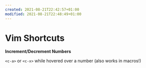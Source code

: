```yaml
---
created: 2021-08-21T22:42:57+01:00
modified: 2021-08-21T22:48:49+01:00
---
```


# Vim Shortcuts

**Increment/Decrement Numbers**

`<c-a>` or `<c-x>` while hovered over a number (also works in macros!)

